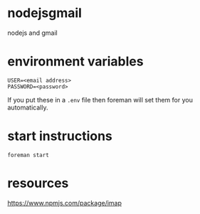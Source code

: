 nodejsgmail
===========

nodejs and gmail

# environment variables

```
USER=<email address>
PASSWORD=<password>
```

If you put these in a `.env` file then foreman will set them for you
automatically.

# start instructions

```
foreman start
```
# resources

https://www.npmjs.com/package/imap
